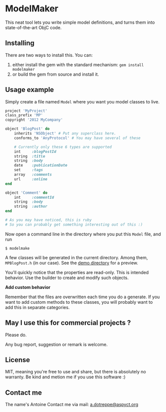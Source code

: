 ModelMaker
===

This neat tool lets you write simple model definitions, and turns them into state-of-the-art ObjC code.

Installing
---

There are two ways to install this. You can:

1. either install the gem with the standard mechanism: `gem install modelmaker`
2. or build the gem from source and install it.

Usage example
---

Simply create a file named `Model` where you want you model classes to live.

```ruby
project 'MyProject'
class_prefix 'MP'
copyright '2012 MyCompany'

object 'BlogPost' do
    inherits 'NSObject' # Put any superclass here.
    conforms_to 'AnyProtocol' # You may have several of these

    # Currently only these 6 types are supported
    int     :blogPostId
    string  :title
    string  :body
    date    :publicationDate
    set     :tags
    array   :comments
    url     :online
end

object 'Comment' do
    int     :commentId
    string  :body
    string  :author
end

# As you may have noticed, this is ruby
# So you can probably get something interesting out of this :)
```

Now open a command line in the directory where you put this `Model` file, and run

```
$ modelmake
```

A few classes will be generated in the current directory. Among them, `MPBlogPost.h` (in our case). See the [demo directory](https://github.com/aspyct/ModelMaker/tree/master/demo) for a preview.

You'll quickly notice that the properties are read-only. This is intended behavior. Use the builder to create and modify such objects.

**Add custom behavior**

Remember that the files are overwritten each time you do a generate. If you want to add custom methods to these classes, you will probably want to add this in separate categories.

May I use this for commercial projects ?
---

Please do.

Any bug report, suggestion or remark is welcome.

License
---

MIT, meaning you're free to use and share, but there is absolutely no warranty.
Be kind and metion me if you use this software :)

Contact me
---

The name's Antoine
Contact me via mail: a.dotreppe@aspyct.org
